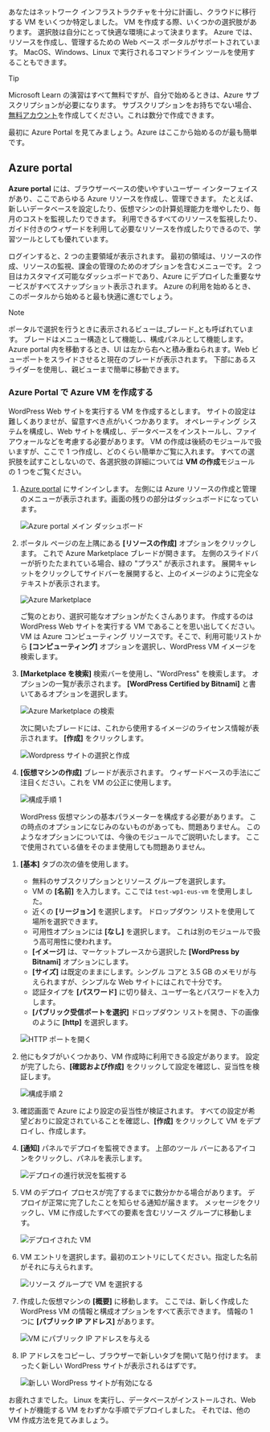 あなたはネットワーク インフラストラクチャを十分に計画し、クラウドに移行する VM をいくつか特定しました。 VM を作成する際、いくつかの選択肢があります。 選択肢は自分にとって快適な環境によって決まります。 Azure では、リソースを作成し、管理するための Web ベース ポータルがサポートされています。 MacOS、Windows、Linux で実行されるコマンドライン ツールを使用することもできます。

> [!TIP]
> Microsoft Learn の演習はすべて無料ですが、自分で始めるときは、Azure サブスクリプションが必要になります。 サブスクリプションをお持ちでない場合、[無料アカウント](https://azure.microsoft.com/free/?WT.mc_id=A261C142F)を作成してください。これは数分で作成できます。

最初に Azure Portal を見てみましょう。Azure はここから始めるのが最も簡単です。

## <a name="azure-portal"></a>Azure portal

**Azure portal** には、ブラウザーベースの使いやすいユーザー インターフェイスがあり、ここであらゆる Azure リソースを作成し、管理できます。 たとえば、新しいデータベースを設定したり、仮想マシンの計算処理能力を増やしたり、毎月のコストを監視したりできます。 利用できるすべてのリソースを監視したり、ガイド付きのウィザードを利用して必要なリソースを作成したりできるので、学習ツールとしても優れています。

ログインすると、2 つの主要領域が表示されます。 最初の領域は、リソースの作成、リソースの監視、課金の管理のためのオプションを含むメニューです。 2 つ目はカスタマイズ可能なダッシュボードであり、Azure にデプロイした重要なサービスがすべてスナップショット表示されます。 Azure の利用を始めるとき、このポータルから始めると最も快適に進むでしょう。

> [!NOTE]
> ポータルで選択を行うときに表示されるビューは_ブレード_とも呼ばれています。 ブレードはメニュー構造として機能し、構成パネルとして機能します。 Azure portal 内を移動するとき、UI は左から右へと積み重ねられます。Web ビューポートをスライドさせると現在のブレードが表示されます。 下部にあるスライダーを使用し、親ビューまで簡単に移動できます。

### <a name="create-an-azure-vm-with-the-azure-portal"></a>Azure Portal で Azure VM を作成する

WordPress Web サイトを実行する VM を作成するとします。 サイトの設定は難しくありませが、留意すべき点がいくつかあります。 オペレーティング システムを構成し、Web サイトを構成し、データベースをインストールし、ファイアウォールなどを考慮する必要があります。 VM の作成は後続のモジュールで扱いますが、ここで 1 つ作成し、どのくらい簡単かご覧に入れます。 すべての選択肢を試すことしないので、各選択肢の詳細については **VM の作成**モジュールの 1 つをご覧ください。

1. [Azure portal](https://portal.azure.com?azure-portal=true) にサインインします。 左側には Azure リソースの作成と管理のメニューが表示されます。画面の残りの部分はダッシュボードになっています。

    ![Azure portal メイン ダッシュボード](../media-draft/3-dashboard-page.png)

1. ポータル ページの左上隅にある **[リソースの作成]** オプションをクリックします。 これで Azure Marketplace ブレードが開きます。 左側のスライドバーが折りたたまれている場合、緑の "プラス" が表示されます。 展開キャレットをクリックしてサイドバーを展開すると、上のイメージのように完全なテキストが表示されます。

    ![Azure Marketplace](../media-draft/3-create-new-resource.png)

    ご覧のとおり、選択可能なオプションがたくさんあります。 作成するのは WordPress Web サイトを実行する VM であることを思い出してください。 VM は Azure コンピューティング リソースです。そこで、利用可能リストから **[コンピューティング]** オプションを選択し、WordPress VM イメージを検索します。

1. **[Marketplace を検索]** 検索バーを使用し、"WordPress" を検索します。 オプションの一覧が表示されます。 **[WordPress Certified by Bitnami]** と書いてあるオプションを選択します。

    ![Azure Marketplace の検索](../media-draft/3-search-vm-image.png)

    次に開いたブレードには、これから使用するイメージのライセンス情報が表示されます。 **[作成]** をクリックします。

    ![Wordpress サイトの選択と作成](../media-draft/3-create-vm-image.png)

1. **[仮想マシンの作成]** ブレードが表示されます。 ウィザードベースの手法にご注目ください。これを VM の公正に使用します。

    ![構成手順 1](../media-draft/3-create-vm-1.png)

    WordPress 仮想マシンの基本パラメーターを構成する必要があります。 この時点のオプションになじみのないものがあっても、問題ありません。 このようなオプションについては、今後のモジュールでご説明いたします。 ここで使用されている値をそのまま使用しても問題ありません。

<!-- TODO: fix subscription + resource group -->
1. **[基本]** タブの次の値を使用します。
    - 無料のサブスクリプションとリソース グループを選択します。
    - VM の **[名前]** を入力します。ここでは `test-wp1-eus-vm` を使用しました。
    - 近くの **[リージョン]** を選択します。 ドロップダウン リストを使用して場所を選択できます。
    - 可用性オプションには **[なし]** を選択します。 これは別のモジュールで扱う高可用性に使われます。
    - **[イメージ]** は、マーケットプレースから選択した **[WordPress by Bitnami]** オプションにします。
    - **[サイズ]** は既定のままにします。シングル コアと 3.5 GB のメモリが与えられますが、シンプルな Web サイトにはこれで十分です。
    - 認証タイプを **[パスワード]** に切り替え、ユーザー名とパスワードを入力します。
    - **[パブリック受信ポートを選択]** ドロップダウン リストを開き、下の画像のように **[http]** を選択します。

    ![HTTP ポートを開く](../media-draft/3-open-http-port.png)

1. 他にもタブがいくつかあり、VM 作成時に利用できる設定があります。 設定が完了したら、**[確認および作成]** をクリックして設定を確認し、妥当性を検証します。

    ![構成手順 2](../media-draft/3-review-create-vm.png)

1. 確認画面で Azure により設定の妥当性が検証されます。 すべての設定が希望どおりに設定されていることを確認し、**[作成]** をクリックして VM をデプロイし、作成します。

1. **[通知]** パネルでデプロイを監視できます。 上部のツール バーにあるアイコンをクリックし、パネルを表示します。

    ![デプロイの進行状況を監視する](../media-draft/3-deploying.png)

1. VM のデプロイ プロセスが完了するまでに数分かかる場合があります。 デプロイが正常に完了したことを知らせる通知が届きます。 メッセージをクリックし、VM に作成したすべての要素を含むリソース グループに移動します。

    ![デプロイされた VM](../media-draft/3-deployment-succeeded.png)

1. VM エントリを選択します。最初のエントリにしてください。指定した名前がそれに与えられます。

    ![リソース グループで VM を選択する](../media-draft/3-open-vm-properties.png)

1. 作成した仮想マシンの **[概要]** に移動します。 ここでは、新しく作成した WordPress VM の情報と構成オプションをすべて表示できます。 情報の 1 つに **[パブリック IP アドレス]** があります。

    ![VM にパブリック IP アドレスを与える](../media-draft/3-public-ip-address.png)

11. IP アドレスをコピーし、ブラウザーで新しいタブを開いて貼り付けます。 まったく新しい WordPress サイトが表示されるはずです。

    ![新しい WordPress サイトが有効になる](../media-draft/3-my-new-blog.png)

お疲れさまでした。 Linux を実行し、データベースがインストールされ、Web サイトが機能する VM をわずかな手順でデプロイしました。 それでは、他の VM 作成方法を見てみましょう。
